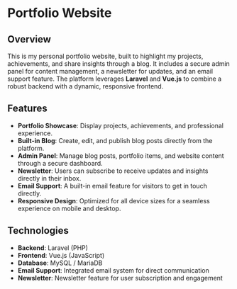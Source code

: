 # Portfolio Website

## Overview

This is my personal portfolio website, built to highlight my projects, achievements, and share insights through a blog. It includes a secure admin panel for content management, a newsletter for updates, and an email support feature. The platform leverages **Laravel** and **Vue.js** to combine a robust backend with a dynamic, responsive frontend.

## Features

- **Portfolio Showcase**: Display projects, achievements, and professional experience.
- **Built-in Blog**: Create, edit, and publish blog posts directly from the platform.
- **Admin Panel**: Manage blog posts, portfolio items, and website content through a secure dashboard.
- **Newsletter**: Users can subscribe to receive updates and insights directly in their inbox.
- **Email Support**: A built-in email feature for visitors to get in touch directly.
- **Responsive Design**: Optimized for all device sizes for a seamless experience on mobile and desktop.

## Technologies

- **Backend**: Laravel (PHP)
- **Frontend**: Vue.js (JavaScript)
- **Database**: MySQL / MariaDB
- **Email Support**: Integrated email system for direct communication
- **Newsletter**: Newsletter feature for user subscription and engagement
